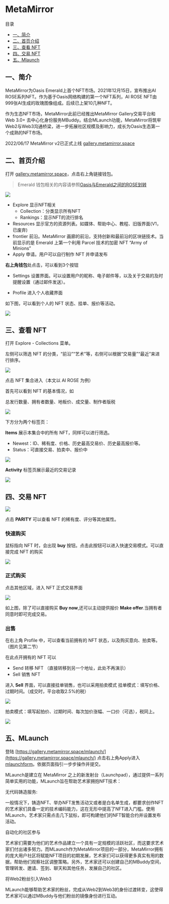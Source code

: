 # MetaMirror

目录

- [一、简介](#yi-jian-jie)
- [二、首页介绍](#er-shou-ye-jie-shao)
- [三、查看 NFT](#san-cha-kan-nft)
- [四、交易 NFT](#si-jiao-yi-nft)
- [五、Mlaunch](#wu-mlaunch)


## 一、简介

MetaMirror为Oasis Emerald上首个NFT市场。2021年12月15日，宣布推出AI ROSE系列NFT。作为基于Oasis网络构建的第一个NFT系列，AI ROSE NFT由999张AI生成的玫瑰图像组成。后续已上架10几种NFT。

作为生态NFT市场，MetaMirror此前已经推出MetaMirror Gallery交易平台和Web 3.0+ 去中心化身份服务MBuddy。结合MLaunch功能，MetaMirror将筑牢Web2与Web3沟通桥梁，进一步拓展社区规模及影响力，成长为Oasis生态第一个成熟的NFT市场。

2022/06/17 MetaMirror v2已正式上线 [gallery.metamirror.space](https://gallery.metamirror.space/)


## 二、首页介绍

打开  [gallery.metamirror.space](https://gallery.metamirror.space/)，点击右上角链接钱包。
> Emerald 钱包相关的内容请参照[Oasis与Emerald之间的ROSE划转](/dev_support/Oasis与Emerald之间的ROSE划转/Oasis与Emerald之间的ROSE划转.md)

![](MetaMirror_1.jpg)

- Explore 显示NFT相关
    - Collection：分类显示所有NFT
    - Rankings：显示NFT的流行排名
- Resources 显示官方的资源列表。如媒体、帮助中心、教程、旧版界面(V1，已废弃)
- frontier 前沿。MetaMirror 画廊的前沿，支持创新和最前沿的区块链技术。当前显示的是 Emerald 上第一个利用 Parcel 技术的加密 NFT “Army of Minions”
- Apply 申请。用户可以自行制作 NFT 并申请发布

**右上角钱包**处点击，可以看到3个按钮

- Settings 设置界面。可以设置用户的昵称、电子邮件等，以及关于交易的及时提醒设置（通过邮件发送）。

- Profile 进入个人收藏界面

如下图，可以看到个人的 NFT 状态、挂单、报价等活动。

![](MetaMirror_2.jpg)

## 三、查看 NFT

打开 Explore - Collections 菜单。

左侧可以筛选 NFT 的分类，“前沿”“艺术”等，右侧可以根据“交易量”“最近”来进行排序。

![](MetaMirror_3.jpg)

点击 NFT 集合进入（本文以 AI ROSE 为例）

首先可以看到 NFT 的基本情况，如

总发行数量、拥有者数量、地板价、成交量、制作者版税

![](MetaMirror_4.jpg)

下方分为两个标签页：

**Items** 展示本集合中的所有 NFT，同样可以进行筛选。
- Newest：ID、稀有度、价格、历史最高交易价、历史最高报价等。
- Status：可直接交易、拍卖中、报价中

![](MetaMirror_5.jpg)

**Activity** 标签页展示最近的交易记录

![](MetaMirror_6.jpg)

## 四、交易 NFT

![](MetaMirror_7.jpg)

点击 **PARITY** 可以查看 NFT 的稀有度、评分等其他属性。

### 快速购买
鼠标指向 NFT 时，会出现 **buy** 按钮。点击此按钮可以进入快速交易模式。可以直接完成 NFT 的购买

![](MetaMirror_8.jpg)

### 正式购买
点击其他区域，进入 NFT 正式交易界面

![](MetaMirror_9.jpg)

如上图，除了可以直接购买 **Buy now**,还可以主动提供报价 **Make offer**.当拥有者同意时即可完成交易。

### 出售

在右上角 Profile 中，可以查看当前拥有的 NFT 状态，以及购买意向、拍卖等。（图片见第二节）

在此点开拥有的 NFT 可以
- Send 转移 NFT （直接转移到另一个地址，此处不再演示）
- Sell 销售 NFT

进入 **Sell** 界面，可以直接挂单销售，也可以采用拍卖模式
挂单模式：填写价格、过期时间。（成交时，平台收取2.5%的税）

![](MetaMirror_10.jpg)

拍卖模式：填写起拍价、过期时间、每次加价涨幅、一口价（可选），税同上。

![](MetaMirror_11.jpg)

## 五、MLaunch

登陆 [https://gallery.metamirror.space/mlaunch/](https://gallery.metamirror.space/mlaunch/) 点击右上角Apply进入[mlaunchform](https://gallery.metamirror.space/mlaunchform/)。依据页面指引一步步操作并提交。

MLaunch是建立在 MetaMirror 之上的新发射台（Launchpad），通过提供一系列简单实用的功能，MLaunch旨在帮助艺术家拥抱NFT技术：

无代码铸造服务:

一般情况下，铸造NFT、举办NFT发售活动又或者是白名单生成，都要求创作NFT的艺术家们具备一定的技术编码能力，这在无形中提高了NFT进入门槛。使用 MLaunch，艺术家只需点击几下鼠标，即可构建他们的NFT智能合约并设置发布活动。

自动化的社区参与

艺术家们需要为他们的艺术作品建立一个具有一定规模的活跃社区，而这要求艺术家们付出诸多努力。而MLaunch作为MetaMirror项目的一部分，MetaMirror拥有的庞大用户社区将赋能NFT项目的初期发展，艺术家们可以获得更多真实有用的数据，帮助他们观察社区调整策略。另外，艺术家还可以创建自己的MBuddy空间，管理转发、邀请、签到、聊天和其他任务，发展自己的社区。

将Web2粉丝引入Web3

MLaunch能够帮助艺术家的粉丝，完成从Web2到Web3的身份过渡转变，这使得艺术家可以通过MBuddy与他们粉丝的镜像身份进行互动。

